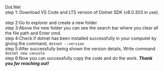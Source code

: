 Dot.Net
<br>
step 1: Download VS Code and LTS version of Dotnet SDK (v8.0.303 in use).
<br>
<br>
step 2:Go to explorer and create a new folder
<br>
step 3:Above the new folder you can see the search bar where you clear all the file path and Enter cmd.
<br>
step 4:Check if dotnet has been installed successfully in your computet by giving the command, <code>dotnet --version</code>
<br>
step 5:After successfully being shown the version details, Write command <code>dotnet new console</code>
<br>
step 6:Now you can successfully copy the code and do the work. <i><b>Thank you for reaching out!</i></b>
